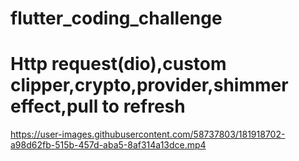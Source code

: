 # flutter_coding_challenge
# Http request(dio),custom clipper,crypto,provider,shimmer effect,pull to refresh


https://user-images.githubusercontent.com/58737803/181918702-a98d62fb-515b-457d-aba5-8af314a13dce.mp4


